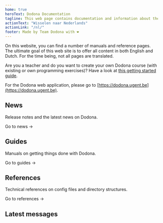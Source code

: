 ```yaml
---
home: true
heroText: Dodona Documentation
tagline: This web page contains documentation and information about the Dodona project.
actionText: "Wisselen naar Nederlands"
actionLink: "/nl/"
footer: Made by Team Dodona with ❤️
---
```


On this website, you can find a number of manuals and reference pages. The ultimate goal of this web site is to offer all content in both English and Dutch. For the time being, not all pages are translated.

Are you a teacher and do you want to create your own Dodona course (with existing or own programming exercises)? Have a look at [this getting started guide](guides/teachers/getting-started).

For the Dodona web application, please go to [https://dodona.ugent.be](https://dodona.ugent.be).

<div class="features">
  <div class="feature">
    <h2>News</h2>
    <p>Release notes and the latest news on Dodona.</p>
    <p><router-link to="/en/news/">Go to news →</router-link></p>
  </div>
  <div class="feature">
    <h2>Guides</h2>
    <p>Manuals on getting things done with Dodona.</p>
    <p><router-link to="/en/guides/">Go to guides →</router-link></p>
  </div>
  <div class="feature">
    <h2>References</h2>
    <p>Technical references on config files and directory structures.</p>
    <p><router-link to="/en/references/">Go to references →</router-link></p>
  </div>
</div>

## Latest messages
<NewsIndex category="current" lang="en" limit="5" />